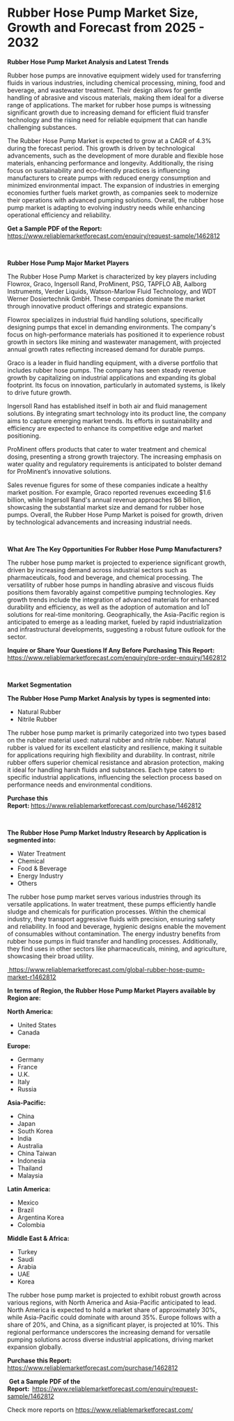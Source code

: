 <p><h1>Rubber Hose Pump Market Size, Growth and Forecast from 2025 - 2032</h1></p><p><strong>Rubber Hose Pump Market Analysis and Latest Trends</strong></p>
<p><p>Rubber hose pumps are innovative equipment widely used for transferring fluids in various industries, including chemical processing, mining, food and beverage, and wastewater treatment. Their design allows for gentle handling of abrasive and viscous materials, making them ideal for a diverse range of applications. The market for rubber hose pumps is witnessing significant growth due to increasing demand for efficient fluid transfer technology and the rising need for reliable equipment that can handle challenging substances.</p><p>The Rubber Hose Pump Market is expected to grow at a CAGR of 4.3% during the forecast period. This growth is driven by technological advancements, such as the development of more durable and flexible hose materials, enhancing performance and longevity. Additionally, the rising focus on sustainability and eco-friendly practices is influencing manufacturers to create pumps with reduced energy consumption and minimized environmental impact. The expansion of industries in emerging economies further fuels market growth, as companies seek to modernize their operations with advanced pumping solutions. Overall, the rubber hose pump market is adapting to evolving industry needs while enhancing operational efficiency and reliability.</p></p>
<p><strong>Get a Sample PDF of the Report:&nbsp;</strong> <a href="https://www.reliablemarketforecast.com/enquiry/request-sample/1462812?utm_campaign=2279&utm_medium=2&utm_source=Github&utm_content=ia&utm_term=27022025&utm_id=rubber-hose-pump">https://www.reliablemarketforecast.com/enquiry/request-sample/1462812</a></p>
<p>&nbsp;</p>
<p><strong>Rubber Hose Pump Major Market Players</strong></p>
<p><p>The Rubber Hose Pump Market is characterized by key players including Flowrox, Graco, Ingersoll Rand, ProMinent, PSG, TAPFLO AB, Aalborg Instruments, Verder Liquids, Watson-Marlow Fluid Technology, and WDT Werner Dosiertechnik GmbH. These companies dominate the market through innovative product offerings and strategic expansions.</p><p>Flowrox specializes in industrial fluid handling solutions, specifically designing pumps that excel in demanding environments. The company's focus on high-performance materials has positioned it to experience robust growth in sectors like mining and wastewater management, with projected annual growth rates reflecting increased demand for durable pumps.</p><p>Graco is a leader in fluid handling equipment, with a diverse portfolio that includes rubber hose pumps. The company has seen steady revenue growth by capitalizing on industrial applications and expanding its global footprint. Its focus on innovation, particularly in automated systems, is likely to drive future growth.</p><p>Ingersoll Rand has established itself in both air and fluid management solutions. By integrating smart technology into its product line, the company aims to capture emerging market trends. Its efforts in sustainability and efficiency are expected to enhance its competitive edge and market positioning.</p><p>ProMinent offers products that cater to water treatment and chemical dosing, presenting a strong growth trajectory. The increasing emphasis on water quality and regulatory requirements is anticipated to bolster demand for ProMinent’s innovative solutions.</p><p>Sales revenue figures for some of these companies indicate a healthy market position. For example, Graco reported revenues exceeding $1.6 billion, while Ingersoll Rand's annual revenue approaches $6 billion, showcasing the substantial market size and demand for rubber hose pumps. Overall, the Rubber Hose Pump Market is poised for growth, driven by technological advancements and increasing industrial needs.</p></p>
<p>&nbsp;</p>
<p><strong>What Are The Key Opportunities For Rubber Hose Pump Manufacturers?</strong></p>
<p><p>The rubber hose pump market is projected to experience significant growth, driven by increasing demand across industrial sectors such as pharmaceuticals, food and beverage, and chemical processing. The versatility of rubber hose pumps in handling abrasive and viscous fluids positions them favorably against competitive pumping technologies. Key growth trends include the integration of advanced materials for enhanced durability and efficiency, as well as the adoption of automation and IoT solutions for real-time monitoring. Geographically, the Asia-Pacific region is anticipated to emerge as a leading market, fueled by rapid industrialization and infrastructural developments, suggesting a robust future outlook for the sector.</p></p>
<p><strong>Inquire or Share Your Questions If Any Before Purchasing This Report:</strong> <a href="https://www.reliablemarketforecast.com/enquiry/pre-order-enquiry/1462812?utm_campaign=2279&utm_medium=2&utm_source=Github&utm_content=ia&utm_term=27022025&utm_id=rubber-hose-pump">https://www.reliablemarketforecast.com/enquiry/pre-order-enquiry/1462812</a></p>
<p>&nbsp;</p>
<p><strong>Market Segmentation</strong></p>
<p><strong>The Rubber Hose Pump Market Analysis by types is segmented into:</strong></p>
<p><ul><li>Natural Rubber</li><li>Nitrile Rubber</li></ul></p>
<p><p>The rubber hose pump market is primarily categorized into two types based on the rubber material used: natural rubber and nitrile rubber. Natural rubber is valued for its excellent elasticity and resilience, making it suitable for applications requiring high flexibility and durability. In contrast, nitrile rubber offers superior chemical resistance and abrasion protection, making it ideal for handling harsh fluids and substances. Each type caters to specific industrial applications, influencing the selection process based on performance needs and environmental conditions.</p></p>
<p><strong>Purchase this Report:&nbsp;</strong><a href="https://www.reliablemarketforecast.com/purchase/1462812?utm_campaign=2279&utm_medium=2&utm_source=Github&utm_content=ia&utm_term=27022025&utm_id=rubber-hose-pump">https://www.reliablemarketforecast.com/purchase/1462812</a></p>
<p>&nbsp;</p>
<p><strong>The Rubber Hose Pump Market Industry Research by Application is segmented into:</strong></p>
<p><ul><li>Water Treatment</li><li>Chemical</li><li>Food & Beverage</li><li>Energy Industry</li><li>Others</li></ul></p>
<p><p>The rubber hose pump market serves various industries through its versatile applications. In water treatment, these pumps efficiently handle sludge and chemicals for purification processes. Within the chemical industry, they transport aggressive fluids with precision, ensuring safety and reliability. In food and beverage, hygienic designs enable the movement of consumables without contamination. The energy industry benefits from rubber hose pumps in fluid transfer and handling processes. Additionally, they find uses in other sectors like pharmaceuticals, mining, and agriculture, showcasing their broad utility.</p></p>
<p><a href="https://www.reliablemarketforecast.com/global-rubber-hose-pump-market-r1462812?utm_campaign=2279&utm_medium=2&utm_source=Github&utm_content=ia&utm_term=27022025&utm_id=rubber-hose-pump">&nbsp;https://www.reliablemarketforecast.com/global-rubber-hose-pump-market-r1462812</a></p>
<p><strong>In terms of Region, the Rubber Hose Pump Market Players available by Region are:</strong></p>
<p>
    <p> <strong> North America: </strong>
        <ul>
            <li>United States</li>
            <li>Canada</li>
        </ul>
        </p> 
    <p> <strong> Europe: </strong>
        <ul>
            <li>Germany</li>
            <li>France</li>
            <li>U.K.</li>
            <li>Italy</li>
            <li>Russia</li>
        </ul>
        </p> 
    <p> <strong> Asia-Pacific: </strong>
        <ul>
            <li>China</li>
            <li>Japan</li>
            <li>South Korea</li>
            <li>India</li>
            <li>Australia</li>
            <li>China Taiwan</li>
            <li>Indonesia</li>
            <li>Thailand</li>
            <li>Malaysia</li>
        </ul>
        </p> 
    <p> <strong> Latin America: </strong>
        <ul>
            <li>Mexico</li>
            <li>Brazil</li>
            <li>Argentina Korea</li>
            <li>Colombia</li>
        </ul>
        </p> 
    <p> <strong> Middle East & Africa: </strong>
        <ul>
            <li>Turkey</li>
            <li>Saudi</li>
            <li>Arabia</li>
            <li>UAE</li>
            <li>Korea</li>
        </ul>
    </p>
    </p>
<p><p>The rubber hose pump market is projected to exhibit robust growth across various regions, with North America and Asia-Pacific anticipated to lead. North America is expected to hold a market share of approximately 30%, while Asia-Pacific could dominate with around 35%. Europe follows with a share of 20%, and China, as a significant player, is projected at 10%. This regional performance underscores the increasing demand for versatile pumping solutions across diverse industrial applications, driving market expansion globally.</p></p>
<p><strong>Purchase this Report: </strong><a href="https://www.reliablemarketforecast.com/purchase/1462812?utm_campaign=2279&utm_medium=2&utm_source=Github&utm_content=ia&utm_term=27022025&utm_id=rubber-hose-pump">https://www.reliablemarketforecast.com/purchase/1462812</a></p>
<p>&nbsp;<strong>Get a Sample PDF of the Report:&nbsp;&nbsp;</strong><a href="https://www.reliablemarketforecast.com/enquiry/request-sample/1462812?utm_campaign=2279&utm_medium=2&utm_source=Github&utm_content=ia&utm_term=27022025&utm_id=rubber-hose-pump">https://www.reliablemarketforecast.com/enquiry/request-sample/1462812</a></p>
<p><strong></strong></p>
<p>Check more reports on <a href="https://www.reliablemarketforecast.com/?utm_campaign=2279&utm_medium=2&utm_source=Github&utm_content=ia&utm_term=27022025&utm_id=rubber-hose-pump">https://www.reliablemarketforecast.com/</a></p>